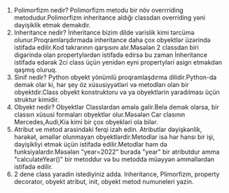 1. Polimorfizm nedir?
Polimorfizm metodu bir növ overrriding metodudur.Polimorfizm inheritance aldığı classdan overriding yəni dəyişiklik etmək deməkdir.
2. Inheritance nedir?
İnheritance bizim dilde varislik kimi tərcümə olunur.Proqramlarşdırmada inheritance daha çox obyektlər üzərində istifadə edilir.Kod təkrarının qarşısını alır.Məsələn 2 classdan biri digərində olan propertylərdən istifadə edirsə bu zaman İnheritance istifadə edərək 2ci class üçün yenidən eyni propertyləri asign etməkdən qaşmış oluruq.
3. Sinif nedir?
Python obyekt yönümlü proqramlaşdırma dilidir.Python-da demək olar ki, hər şey öz xüsusiyyətləri və metodları olan bir obyektdir.Class obyekt konstruktoru və ya obyektlərin yaradılması üçün struktur kimidir.
4. Obyekt nedir?
Obyektlər Classlardan əmələ gəlir.Belə demək olarsa, bir classın xüsusi formaları obyektlər olur.Məsələn Car clasının Mercedes,Audi,Kia kimi bir çox obyekləri ola bilər.
5. Atribut ve metod arasindaki ferqi izah edin.
Atributlar dəyişkənlik, hərəkət, əməllər olunmayan obyektlərdir.Metodlar isə hər hansı bir işi, dəyişikliyi etmək üçün istifadə edilir.Metodlar həm də funksiyalardır.Məsələn "year=2022" burada "year" bir atributdur amma "calculateYear()" bir metoddur və bu metodda müəyyən əmməllərdən istifadə edilir.
6. 2 dene class yaradin istediyiniz adda. Inheritance, Plimorfizm, property decorator, obyekt atribut, init, obyekt metod numuneleri yazin.